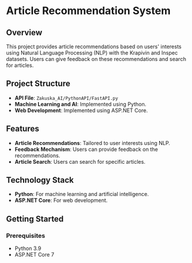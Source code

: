 # Article Recommendation System

## Overview
This project provides article recommendations based on users' interests using Natural Language Processing (NLP) with the Krapivin and Inspec datasets. Users can give feedback on these recommendations and search for articles.

## Project Structure
- **API File**: `Zakuska_AI/PythonAPI/FastAPI.py`
- **Machine Learning and AI**: Implemented using Python.
- **Web Development**: Implemented using ASP.NET Core.

## Features
- **Article Recommendations**: Tailored to user interests using NLP.
- **Feedback Mechanism**: Users can provide feedback on the recommendations.
- **Article Search**: Users can search for specific articles.

## Technology Stack
- **Python**: For machine learning and artificial intelligence.
- **ASP.NET Core**: For web development.

## Getting Started

### Prerequisites
- Python 3.9
- ASP.NET Core 7
